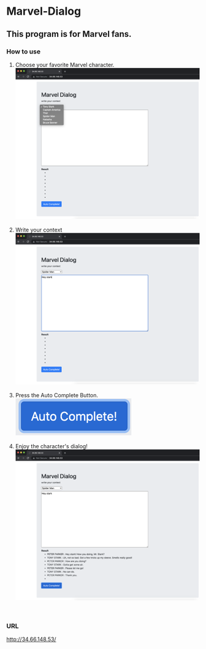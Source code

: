 # Marvel-Dialog

## This program is for Marvel fans.

### How to use
1. Choose your favorite Marvel character.
![choose](./images/Choose.png)
<br><br>
1. Write your context
![context](./images/context.png)
<br><br>
1. Press the Auto Complete Button.
![button](./images/button.png)
<br><br>
1. Enjoy the character's dialog!
![button](./images/dialog.png)
<br>
   
### URL
http://34.66.148.53/